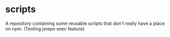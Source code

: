 # scripts
A repository containing some reusable scripts that don't really have a place on npm. (Testing jsrepo exec feature)
